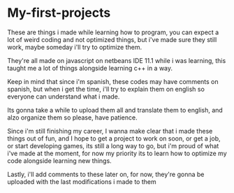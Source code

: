# My-first-projects
These are things i made while learning how to program, you can expect a lot of weird coding and not optimized things, but i've made sure they still work, maybe someday i'll try to optimize them.

They're all made on javascript on netbeans IDE 11.1 while i was learning, this taught me a lot of things alongside learning c++ in a way.

Keep in mind that since i'm spanish, these codes may have comments on spanish, but when i get the time, i'll try to explain them on english so everyone can understand what i made. 

Its gonna take a while to upload them all and translate them to english, and alzo organize them so please, have patience.

Since i'm still finishing my career, I wanna make clear that i made these things out of fun, and I hope to get a project to work on soon, or get a job, or start developing games, its still a long way to go, but i'm proud of what i've made at the moment,
for now my priority its to learn how to optimize my code alongside learning new things.

Lastly, i'll add comments to these later on, for now, they're gonna be uploaded with the last modifications i made to them
